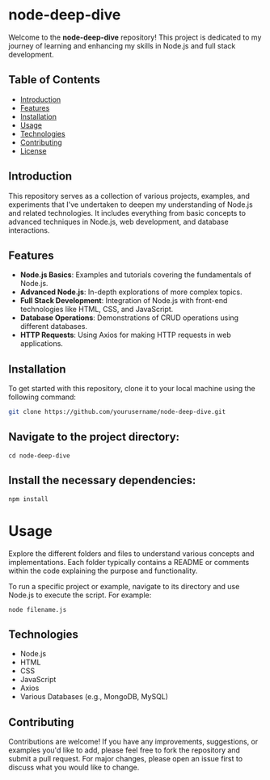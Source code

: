 # node-deep-dive

Welcome to the **node-deep-dive** repository! This project is dedicated to my journey of learning and enhancing my skills in Node.js and full stack development.

## Table of Contents

- [Introduction](#introduction)
- [Features](#features)
- [Installation](#installation)
- [Usage](#usage)
- [Technologies](#technologies)
- [Contributing](#contributing)
- [License](#license)

## Introduction

This repository serves as a collection of various projects, examples, and experiments that I've undertaken to deepen my understanding of Node.js and related technologies. It includes everything from basic concepts to advanced techniques in Node.js, web development, and database interactions.

## Features

- **Node.js Basics**: Examples and tutorials covering the fundamentals of Node.js.
- **Advanced Node.js**: In-depth explorations of more complex topics.
- **Full Stack Development**: Integration of Node.js with front-end technologies like HTML, CSS, and JavaScript.
- **Database Operations**: Demonstrations of CRUD operations using different databases.
- **HTTP Requests**: Using Axios for making HTTP requests in web applications.

## Installation

To get started with this repository, clone it to your local machine using the following command:

```bash
git clone https://github.com/yourusername/node-deep-dive.git
```

## Navigate to the project directory:
```
cd node-deep-dive
```
## Install the necessary dependencies:
```
npm install
```

# Usage

Explore the different folders and files to understand various concepts and implementations. Each folder typically contains a README or comments within the code explaining the purpose and functionality.

To run a specific project or example, navigate to its directory and use Node.js to execute the script. For example:
```
node filename.js
```
## Technologies
- Node.js
- HTML
- CSS
- JavaScript
- Axios
- Various Databases (e.g., MongoDB, MySQL)

## Contributing
Contributions are welcome! If you have any improvements, suggestions, or examples you'd like to add, please feel free to fork the repository and submit a pull request. For major changes, please open an issue first to discuss what you would like to change.
